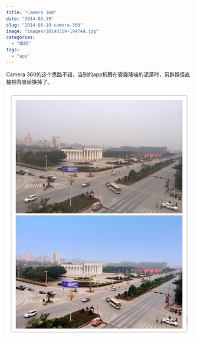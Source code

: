 ```yaml
---
title: "Camera 360"
date: "2014-03-19"
slug: "2014-03-19-camera-360"
image: "images/20140319-194744.jpg"
categories: 
  - "瞬间"
tags: 
  - "app"
---
```


Camera 360的这个思路不错，当别的app折腾在雾霾降噪的泥潭时，另辟蹊径直接把背景给换掉了。

![20140319-194744.jpg](images/20140319-194744.jpg)
